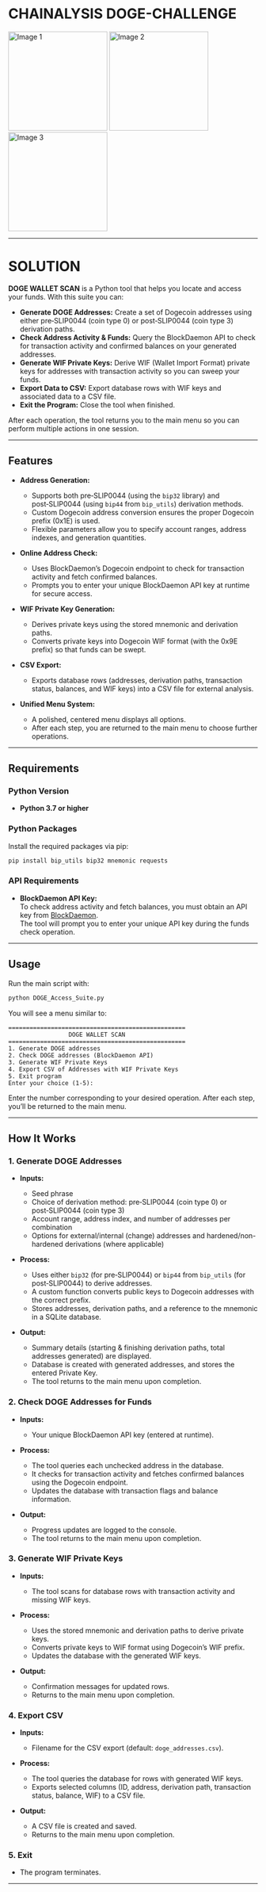 # CHAINALYSIS DOGE-CHALLENGE
<img src="https://github.com/user-attachments/assets/b623f5b6-6ae4-40d7-bc92-adc70d3dcb27" alt="Image 1" width="200" />
<img src="https://github.com/user-attachments/assets/4882a1ba-46d3-45fc-a531-8252ef12053d" alt="Image 2" width="200" />
<img src="https://github.com/user-attachments/assets/3644d99a-ca7a-4262-8e90-74997b2a4a23" alt="Image 3" width="200" />

---
# SOLUTION

**DOGE WALLET SCAN** is a Python tool that helps you locate and access your funds. With this suite you can:

- **Generate DOGE Addresses:** Create a set of Dogecoin addresses using either pre‑SLIP0044 (coin type 0) or post‑SLIP0044 (coin type 3) derivation paths.
- **Check Address Activity & Funds:** Query the BlockDaemon API to check for transaction activity and confirmed balances on your generated addresses.
- **Generate WIF Private Keys:** Derive WIF (Wallet Import Format) private keys for addresses with transaction activity so you can sweep your funds.
- **Export Data to CSV:** Export database rows with WIF keys and associated data to a CSV file.
- **Exit the Program:** Close the tool when finished.

After each operation, the tool returns you to the main menu so you can perform multiple actions in one session.

---

## Features

- **Address Generation:**  
  - Supports both pre‑SLIP0044 (using the `bip32` library) and post‑SLIP0044 (using `bip44` from `bip_utils`) derivation methods.
  - Custom Dogecoin address conversion ensures the proper Dogecoin prefix (0x1E) is used.
  - Flexible parameters allow you to specify account ranges, address indexes, and generation quantities.

- **Online Address Check:**  
  - Uses BlockDaemon’s Dogecoin endpoint to check for transaction activity and fetch confirmed balances.
  - Prompts you to enter your unique BlockDaemon API key at runtime for secure access.

- **WIF Private Key Generation:**  
  - Derives private keys using the stored mnemonic and derivation paths.
  - Converts private keys into Dogecoin WIF format (with the 0x9E prefix) so that funds can be swept.

- **CSV Export:**  
  - Exports database rows (addresses, derivation paths, transaction status, balances, and WIF keys) into a CSV file for external analysis.

- **Unified Menu System:**  
  - A polished, centered menu displays all options.
  - After each step, you are returned to the main menu to choose further operations.

---

## Requirements

### Python Version

- **Python 3.7 or higher**

### Python Packages

Install the required packages via pip:

```bash
pip install bip_utils bip32 mnemonic requests
```

### API Requirements

- **BlockDaemon API Key:**  
  To check address activity and fetch balances, you must obtain an API key from [BlockDaemon](https://www.blockdaemon.com/).  
  The tool will prompt you to enter your unique API key during the funds check operation.

---

## Usage

Run the main script with:

```bash
python DOGE_Access_Suite.py
```

You will see a menu similar to:

```
==================================================
                 DOGE WALLET SCAN
==================================================
1. Generate DOGE addresses
2. Check DOGE addresses (BlockDaemon API)
3. Generate WIF Private Keys
4. Export CSV of Addresses with WIF Private Keys
5. Exit program
Enter your choice (1-5):
```

Enter the number corresponding to your desired operation. After each step, you’ll be returned to the main menu.

---

## How It Works

### 1. Generate DOGE Addresses

- **Inputs:**  
  - Seed phrase  
  - Choice of derivation method: pre‑SLIP0044 (coin type 0) or post‑SLIP0044 (coin type 3)  
  - Account range, address index, and number of addresses per combination  
  - Options for external/internal (change) addresses and hardened/non-hardened derivations (where applicable)
  
- **Process:**  
  - Uses either `bip32` (for pre‑SLIP0044) or `bip44` from `bip_utils` (for post‑SLIP0044) to derive addresses.
  - A custom function converts public keys to Dogecoin addresses with the correct prefix.
  - Stores addresses, derivation paths, and a reference to the mnemonic in a SQLite database.

- **Output:**  
  - Summary details (starting & finishing derivation paths, total addresses generated) are displayed.
  - Database is created with generated addresses, and stores the entered Private Key.
  - The tool returns to the main menu upon completion.

### 2. Check DOGE Addresses for Funds

- **Inputs:**  
  - Your unique BlockDaemon API key (entered at runtime).
  
- **Process:**  
  - The tool queries each unchecked address in the database.
  - It checks for transaction activity and fetches confirmed balances using the Dogecoin endpoint.
  - Updates the database with transaction flags and balance information.

- **Output:**  
  - Progress updates are logged to the console.
  - The tool returns to the main menu upon completion.

### 3. Generate WIF Private Keys

- **Inputs:**  
  - The tool scans for database rows with transaction activity and missing WIF keys.
  
- **Process:**  
  - Uses the stored mnemonic and derivation paths to derive private keys.
  - Converts private keys to WIF format using Dogecoin’s WIF prefix.
  - Updates the database with the generated WIF keys.

- **Output:**  
  - Confirmation messages for updated rows.
  - Returns to the main menu upon completion.

### 4. Export CSV

- **Inputs:**  
  - Filename for the CSV export (default: `doge_addresses.csv`).
  
- **Process:**  
  - The tool queries the database for rows with generated WIF keys.
  - Exports selected columns (ID, address, derivation path, transaction status, balance, WIF) to a CSV file.

- **Output:**  
  - A CSV file is created and saved.
  - Returns to the main menu upon completion.

### 5. Exit

- The program terminates.

---
